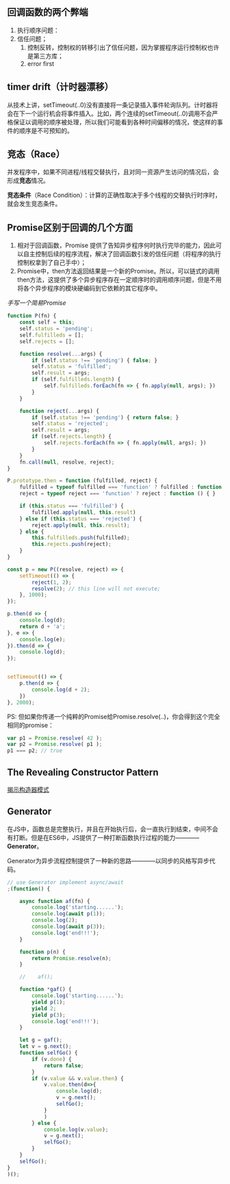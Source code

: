 ## 回调函数的两个弊端
1. 执行顺序问题：
2. 信任问题；
   1. 控制反转，控制权的转移引出了信任问题，因为掌握程序运行控制权也许是第三方库；
   2. error first

## timer drift（计时器漂移）
从技术上讲，setTimeout(..0)没有直接将一条记录插入事件轮询队列。计时器将会在下一个运行机会将事件插入。比如，两个连续的setTimeout(..0)调用不会严格保证以调用的顺序被处理，所以我们可能看到各种时间偏移的情况，使这样的事件的顺序是不可预知的。


## 竞态（Race）
并发程序中，如果不同进程/线程交替执行，且对同一资源产生访问的情况后，会形成**竞态**情况。

**竞态条件**（Race Condition）：计算的正确性取决于多个线程的交替执行时序时，就会发生竞态条件。

## Promise区别于回调的几个方面

1. 相对于回调函数，Promise 提供了告知异步程序何时执行完毕的能力，因此可以自主控制后续的程序流程，解决了回调函数引发的信任问题（将程序的执行控制权拿到了自己手中）；
2. Promise中，then方法返回结果是一个新的Promise。所以，可以链式的调用then方法，这提供了多个异步程序存在一定顺序时的调用顺序问题，但是不用将各个异步程序的模块硬编码到它依赖的其它程序中。

*手写一个简易Promise*
```js
function P(fn) {
    const self = this;
    self.status = 'pending';
    self.fulfilleds = [];
    self.rejects = [];

    function resolve(...args) {
        if (self.status !== 'pending') { false; }
        self.status = 'fulfilled';
        self.result = args;
        if (self.fulfilleds.length) {
            self.fulfilleds.forEach(fn => { fn.apply(null, args); })
        }
    }

    function reject(...args) {
        if (self.status !== 'pending') { return false; }
        self.status = 'rejected';
        self.result = args;
        if (self.rejects.length) {
            self.rejects.forEach(fn => { fn.apply(null, args); })
        }
    }
    fn.call(null, resolve, reject);
}

P.prototype.then = function (fulfilled, reject) {
    fulfilled = typeof fulfilled === 'function' ? fulfilled : function () { }
    reject = typeof reject === 'function' ? reject : function () { }

    if (this.status === 'fulfilled') {
        fulfilled.apply(null, this.result)
    } else if (this.status === 'rejected') {
        reject.apply(null, this.result);
    } else {
        this.fulfilleds.push(fulfilled);
        this.rejects.push(reject);
    }
}

const p = new P((resolve, reject) => {
    setTimeout(() => {
        reject(1, 2);
        resolve(2); // this line will not execute;
    }, 1000);
});

p.then(d => {
    console.log(d);
    return d + 'a';
}, e => {
    console.log(e);
}).then(d => {
    console.log(d);
});


setTimeout(() => {
    p.then(d => {
        console.log(d + 2);
    })
}, 2000);
```

PS: 但如果你传递一个纯粹的Promise给Promise.resolve(..)，你会得到这个完全相同的promise：

```js
var p1 = Promise.resolve( 42 );
var p2 = Promise.resolve( p1 );
p1 === p2; // true
```


## The Revealing Constructor Pattern
[揭示构造器模式](https://blog.domenic.me/the-revealing-constructor-pattern/)


## Generator

在JS中，函数总是完整执行，并且在开始执行后，会一直执行到结束，中间不会有打断。但是在ES6中，JS提供了一种打断函数执行过程的能力————**Generator**。

Generator为异步流程控制提供了一种新的思路————以同步的风格写异步代码。

```js
// use Generator implement async/await
;(function() {

    async function af(fn) {
        console.log('starting......');
        console.log(await p(1));
        console.log(2);
        console.log(await p(3));
        console.log('end!!!');
    }

    function p(n) {
        return Promise.resolve(n);
    }

    //    af();

    function *gaf() {
        console.log('starting......');
        yield p(1);
        yield 2;
        yield p(3);
        console.log('end!!!');
    }

    let g = gaf();
    let v = g.next();
    function selfGo() {
        if (v.done) {
            return false;
        }
        if (v.value && v.value.then) {
            v.value.then(d=>{
                console.log(d);
                v = g.next();
                selfGo();
            }
            )
        } else {
            console.log(v.value);
            v = g.next();
            selfGo();
        }
    }
    selfGo();
}
)();

```